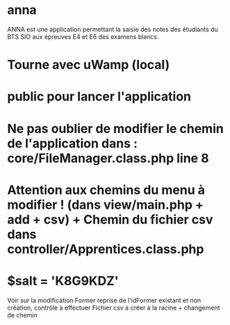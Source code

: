 # anna
ANNA est une application permettant la saisie des notes des étudiants du BTS SIO aux épreuves E4 et E6 des examens blancs.


# Tourne avec uWamp (local)

# public pour lancer l'application

# Ne pas oublier de modifier le chemin de l'application dans : core/FileManager.class.php line 8

# Attention aux chemins du menu à modifier ! (dans view/main.php + add + csv) + Chemin du fichier csv dans controller/Apprentices.class.php

# $salt = 'K8G9KDZ'

Voir sur la modification Former reprise de l'idFormer existant et non création, contrôle à effectuer
Fichier csv à créer à la racine + changement de chemin
